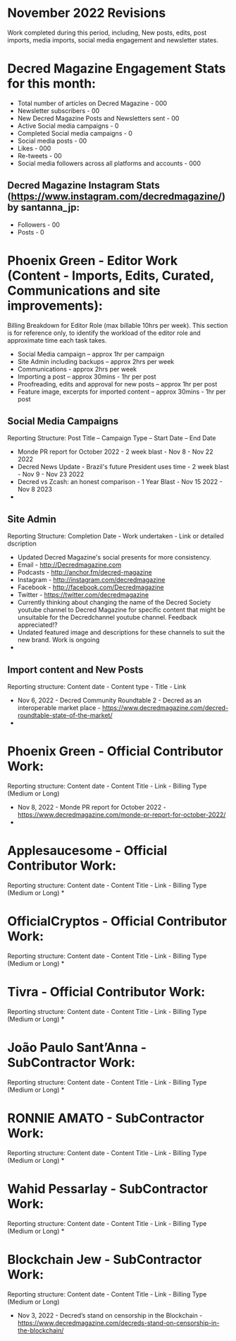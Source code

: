 # November 2022 Revisions
Work completed during this period, including, New posts, edits, post imports, media imports, social media engagement and newsletter states.

# Decred Magazine Engagement Stats for this month:
* Total number of articles on Decred Magazine -  000
* Newsletter subscribers - 00
* New Decred Magazine Posts and Newsletters sent - 00
* Active Social media campaigns - 0
* Completed Social media campaigns - 0
* Social media posts - 00
* Likes - 000
* Re-tweets - 00
* Social media followers across all platforms and accounts - 000

## Decred Magazine Instagram Stats (https://www.instagram.com/decredmagazine/) by santanna_jp:
* Followers - 00
* Posts - 0

# Phoenix Green - Editor Work (Content - Imports, Edits, Curated, Communications and site improvements):
Billing Breakdown for Editor Role (max billable 10hrs per week).
This section is for reference only, to identify the workload of the editor role and approximate time each task takes.
* Social Media campaign – approx 1hr per campaign
* Site Admin including backups – approx 2hrs per week
* Communications - approx 2hrs per week
* Importing a post – approx 30mins - 1hr per post
* Proofreading, edits and approval for new posts – approx 1hr per post
* Feature image, excerpts for imported content – approx 30mins - 1hr per post 

## Social Media Campaigns 
Reporting Structure: Post Title – Campaign Type – Start Date – End Date
* Monde PR report for October 2022 - 2 week blast - Nov 8 - Nov 22 2022
* Decred News Update - Brazil's future President uses time - 2 week blast - Nov 9 - Nov 23 2022
* Decred vs Zcash: an honest comparison - 1 Year Blast - Nov 15 2022 - Nov 8 2023
* 

## Site Admin
Reporting Structure: Completion Date - Work undertaken - Link or detailed dscription
* Updated Decred Magazine's social presents for more consistency.
* Email - http://Decredmagazine.com
* Podcasts - http://anchor.fm/decred-magazine
* Instagram - http://instagram.com/decredmagazine
* Facebook - http://facebook.com/Decredmagazine
* Twitter - https://twitter.com/decredmagazine
* Currently thinking about changing the name of the Decred Society youtube channel to Decred Magazine for specific content that might be unsuitable for the Decredchannel youtube channel. Feedback appreciated!?
* Undated featured image and descriptions for these channels to suit the new brand. Work is ongoing
* 

## Import content and New Posts
Reporting structure: Content date - Content type - Title - Link
* Nov 6, 2022 - Decred Community Roundtable 2 - Decred as an interoperable market place - https://www.decredmagazine.com/decred-roundtable-state-of-the-market/
* 

# Phoenix Green - Official Contributor Work:
Reporting structure: Content date - Content Title - Link - Billing Type (Medium or Long)
* Nov 8, 2022 - Monde PR report for October 2022 - https://www.decredmagazine.com/monde-pr-report-for-october-2022/
* 

# Applesaucesome - Official Contributor Work:
Reporting structure: Content date - Content Title - Link - Billing Type (Medium or Long)
* 

# OfficialCryptos - Official Contributor Work:
Reporting structure: Content date - Content Title - Link - Billing Type (Medium or Long)
* 

# Tivra - Official Contributor Work:
Reporting structure: Content date - Content Title - Link - Billing Type (Medium or Long)
* 

# João Paulo Sant’Anna - SubContractor Work:
Reporting structure: Content date - Content Title - Link - Billing Type (Medium or Long)
* 

# RONNIE AMATO - SubContractor Work:
Reporting structure: Content date - Content Title - Link - Billing Type (Medium or Long)
* 

# Wahid Pessarlay - SubContractor Work:
Reporting structure: Content date - Content Title - Link - Billing Type (Medium or Long)
* 

# Blockchain Jew - SubContractor Work:
Reporting structure: Content date - Content Title - Link - Billing Type (Medium or Long)
* Nov 3, 2022 - Decred’s stand on censorship in the Blockchain - https://www.decredmagazine.com/decreds-stand-on-censorship-in-the-blockchain/



